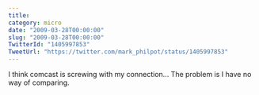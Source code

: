 ```yaml
---
title: 
category: micro
date: "2009-03-28T00:00:00"
slug: "2009-03-28T00:00:00"
TwitterId: "1405997853"
TweetUrl: "https://twitter.com/mark_philpot/status/1405997853"
---
```


I think comcast is screwing with my connection... The problem is I have no way
of comparing.
